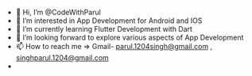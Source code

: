 - 👋 Hi, I’m @CodeWithParul
- 👀 I’m interested in App Development for Android and IOS
- 🌱 I’m currently learning Flutter Development with Dart
- 💞️ I’m looking forward to explore various aspects of App Development  
- 📫 How to reach me => Gmail- parul.1204singh@gmail.com , singhparul.1204@gmail.com
-                              

<!---
CodeWithParul/CodeWithParul is a ✨ special ✨ repository because its `README.md` (this file) appears on your GitHub profile.
You can click the Preview link to take a look at your changes.
--->
